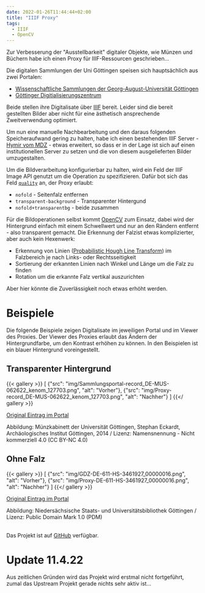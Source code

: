 ```yaml
---
date: 2022-01-26T11:44:44+02:00
title: "IIIF Proxy"
tags:
  - IIIF
  - OpenCV
---
```


Zur Verbesserung der "Ausstellbarkeit" digitaler Objekte, wie Münzen und Büchern habe ich einen Proxy für IIIF-Ressourcen geschrieben...
<!--more-->

Die digitalen Sammlungen der Uni Göttingen speisen sich hauptsächlich aus zwei Portalen:
* [Wissenschaftliche Sammlungen der Georg-August-Universität Göttingen](https://sammlungen.uni-goettingen.de/index/)
* [Göttinger Digitialisierungszentrum](https://gdz.sub.uni-goettingen.de/)

Beide stellen ihre Digitalisate über [IIIF](https://iiif.io/) bereit. Leider sind die bereit gestellten Bilder aber nicht für eine ästhetisch ansprechende Zweitverwendung optimiert.

Um nun eine manuelle Nachbearbeitung und den daraus folgenden Speicheraufwand gering zu halten, habe ich einen bestehenden IIIF Server - [Hymir vom MDZ](https://github.com/dbmdz/iiif-server-hymir/) - etwas erweitert, so dass er in der Lage ist sich auf einen institutionellen Server zu setzen und die von diesem ausgelieferten Bilder umzugestalten.

Um die Bildverarbeitung konfigurierbar zu halten, wird ein Feld der IIIF Image API genutzt um die Operation zu spezifizieren. Dafür bot sich das Feld [`quality`](https://iiif.io/api/image/2.1/#quality) an, der Proxy erlaubt:
* `nofold` - Seitenfalz entfernen
* `transparent-background` - Transparenter Hintergund
* `nofold+transparentbg` - beide zusammen

Für die Bildoperationen selbst kommt [OpenCV](https://opencv.org/) zum Einsatz, dabei wird der Hintergrund einfach mit einem Schwellwert und nur an den Rändern entfernt - also transparent gemacht. Die Erkennung der Falzist etwas komplizierter, aber auch kein Hexenwerk:
* Erkennung von Linien ([Probabilistic Hough Line Transform](https://de.wikipedia.org/wiki/Hough-Transformation)) im Falzbereich je nach Links- oder Rechtsseitigkeit
* Sortierung der erkannten Linien nach Winkel und Länge um die Falz zu finden
* Rotation um die erkannte Falz vertikal auszurichten

Aber hier könnte die Zuverlässigkeit noch etwas erhöht werden.

# Beispiele

Die folgende Beispiele zeigen Digitalisate im jeweiligen Portal und im Viewer des Proxies. Der Viewer des Proxies erlaubt das Ändern der Hintergrundfarbe, um den Kontrast erhöhen zu können. In den Beispielen ist ein blauer Hintergrund voreingestellt.

## Transparenter Hintergrund

{{< gallery >}}
[
  {"src": "img/Sammlungsportal-record_DE-MUS-062622_kenom_127703.png", "alt": "Vorher"},
  {"src": "img/Proxy-record_DE-MUS-062622_kenom_127703.png", "alt": "Nachher"}
]
{{</ gallery >}}

[Original Eintrag im Portal](https://sammlungen.uni-goettingen.de/objekt/record_DE-MUS-062622_kenom_127703/)

<div class="small-font-right">
Abbildung: Münzkabinett der Universität Göttingen, Stephan Eckardt, Archäologisches Institut Göttingen, 2014 / Lizenz: Namensnennung - Nicht kommerziell 4.0 (CC BY-NC 4.0)
</div>

## Ohne Falz

{{< gallery >}}
[
  {"src": "img/GDZ-DE-611-HS-3461927_00000016.png", "alt": "Vorher"},
  {"src": "img/Proxy-DE-611-HS-3461927_00000016.png", "alt": "Nachher"}
]
{{</ gallery >}}

[Original Eintrag im Portal](https://gdz.sub.uni-goettingen.de/id/DE-611-HS-3461927?tify=%7B%22pages%22%3A%5B16%5D%2C%22view%22%3A%22info%22%7D)

<div class="small-font-right">
Abbildung: Niedersächsische Staats- und Universitätsbibliothek Göttingen / Lizenz: Public Domain Mark 1.0 (PDM)
</div>

<br>

Das Projekt ist auf [GitHub](https://github.com/cmahnke/iiif-proxy) verfügbar.

# Update 11.4.22

Aus zeitlichen Gründen wird das Projekt wird erstmal nicht fortgeführt, zumal das Upstream Projekt gerade nichts sehr aktiv ist...
